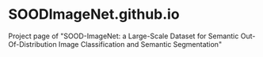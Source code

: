 # SOODImageNet.github.io
Project page of "SOOD-ImageNet: a Large-Scale Dataset for Semantic Out-Of-Distribution Image Classification and Semantic Segmentation"
